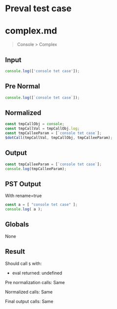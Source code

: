 # Preval test case

# complex.md

> Console > Complex
>
>

## Input

`````js filename=intro
console.log(['console tet case']);
`````

## Pre Normal


`````js filename=intro
console.log([`console tet case`]);
`````

## Normalized


`````js filename=intro
const tmpCallObj = console;
const tmpCallVal = tmpCallObj.log;
const tmpCalleeParam = [`console tet case`];
$dotCall(tmpCallVal, tmpCallObj, tmpCalleeParam);
`````

## Output


`````js filename=intro
const tmpCalleeParam = [`console tet case`];
console.log(tmpCalleeParam);
`````

## PST Output

With rename=true

`````js filename=intro
const a = [ "console tet case" ];
console.log( a );
`````

## Globals

None

## Result

Should call `$` with:
 - eval returned: undefined

Pre normalization calls: Same

Normalized calls: Same

Final output calls: Same
